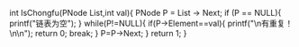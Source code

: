 int IsChongfu(PNode List,int val){
PNode P = List -> Next;
if (P == NULL){
        printf("链表为空");
        }
        while(P!=NULL){
         if(P->Element==val){
         printf("\n有重复！\n\n");
return 0;
break;
}
P=P->Next;
}
return 1; 
}
